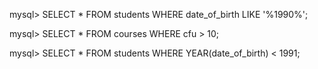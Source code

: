 mysql> SELECT * FROM students WHERE date_of_birth LIKE '%1990%';

mysql> SELECT * FROM courses WHERE cfu > 10;

mysql> SELECT * FROM students WHERE YEAR(date_of_birth) < 1991;

